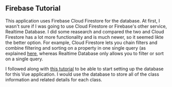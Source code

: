 Firebase Tutorial
-----------------

This application uses Firebase Cloud Firestore for the database. At first, I wasn't sure if I was going to use Cloud Firestore or Firebase's other service, Realtime Database. I did some reasearch and compared the two and Cloud Firestore has a lot more functionality and is much newer, so it seemed likte the better option. For example, Cloud Firestore lets you chain filters and combine filtering and sorting on a property in one single query (as explained [here](https://firebase.google.com/docs/firestore/rtdb-vs-firestore), whereas Realtime Database only allows you to filter or sort on a single query.

I followed along with [this tutorial](https://www.youtube.com/watch?v=ifOzAyR1cG4) to be able to start setting up the database for this Vue application. I would use the database to store all of the class information and related details for each class. 